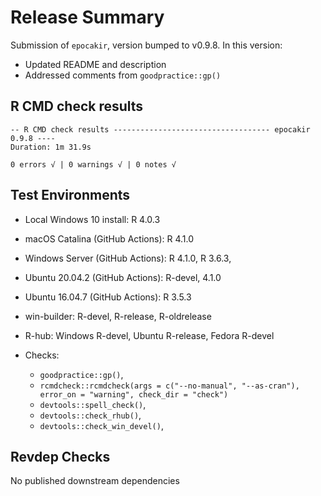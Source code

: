 # Release Summary

Submission of `epocakir`, version bumped to v0.9.8. In this version:

- Updated README and description
- Addressed comments from `goodpractice::gp()`

## R CMD check results

```console
-- R CMD check results ----------------------------------- epocakir 0.9.8 ----
Duration: 1m 31.9s

0 errors √ | 0 warnings √ | 0 notes √
```

## Test Environments

- Local Windows 10 install: R 4.0.3

- macOS Catalina (GitHub Actions): R 4.1.0
- Windows Server (GitHub Actions): R 4.1.0, R 3.6.3,
- Ubuntu 20.04.2 (GitHub Actions): R-devel, 4.1.0
- Ubuntu 16.04.7 (GitHub Actions): R 3.5.3

- win-builder: R-devel, R-release, R-oldrelease
- R-hub: Windows R-devel, Ubuntu R-release, Fedora R-devel

- Checks:
  - `goodpractice::gp()`,
  - `rcmdcheck::rcmdcheck(args = c("--no-manual", "--as-cran"), error_on = "warning", check_dir = "check")`
  - `devtools::spell_check()`,
  - `devtools::check_rhub()`,
  - `devtools::check_win_devel()`,

## Revdep Checks

No published downstream dependencies
